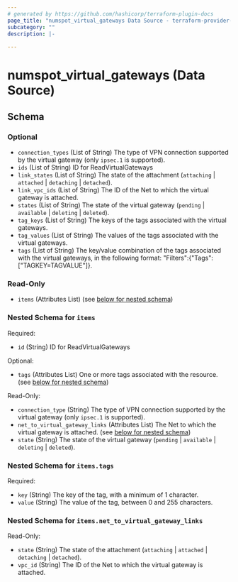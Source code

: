 ```yaml
---
# generated by https://github.com/hashicorp/terraform-plugin-docs
page_title: "numspot_virtual_gateways Data Source - terraform-provider-numspot"
subcategory: ""
description: |-
  
---
```


# numspot_virtual_gateways (Data Source)





<!-- schema generated by tfplugindocs -->
## Schema

### Optional

- `connection_types` (List of String) The type of VPN connection supported by the virtual gateway (only `ipsec.1` is supported).
- `ids` (List of String) ID for ReadVirtualGateways
- `link_states` (List of String) The state of the attachment (`attaching` \| `attached` \| `detaching` \| `detached`).
- `link_vpc_ids` (List of String) The ID of the Net to which the virtual gateway is attached.
- `states` (List of String) The state of the virtual gateway (`pending` \| `available` \| `deleting` \| `deleted`).
- `tag_keys` (List of String) The keys of the tags associated with the virtual gateways.
- `tag_values` (List of String) The values of the tags associated with the virtual gateways.
- `tags` (List of String) The key/value combination of the tags associated with the virtual gateways, in the following format: "Filters":{"Tags":["TAGKEY=TAGVALUE"]}.

### Read-Only

- `items` (Attributes List) (see [below for nested schema](#nestedatt--items))

<a id="nestedatt--items"></a>
### Nested Schema for `items`

Required:

- `id` (String) ID for ReadVirtualGateways

Optional:

- `tags` (Attributes List) One or more tags associated with the resource. (see [below for nested schema](#nestedatt--items--tags))

Read-Only:

- `connection_type` (String) The type of VPN connection supported by the virtual gateway (only `ipsec.1` is supported).
- `net_to_virtual_gateway_links` (Attributes List) The Net to which the virtual gateway is attached. (see [below for nested schema](#nestedatt--items--net_to_virtual_gateway_links))
- `state` (String) The state of the virtual gateway (`pending` \| `available` \| `deleting` \| `deleted`).

<a id="nestedatt--items--tags"></a>
### Nested Schema for `items.tags`

Required:

- `key` (String) The key of the tag, with a minimum of 1 character.
- `value` (String) The value of the tag, between 0 and 255 characters.


<a id="nestedatt--items--net_to_virtual_gateway_links"></a>
### Nested Schema for `items.net_to_virtual_gateway_links`

Read-Only:

- `state` (String) The state of the attachment (`attaching` \| `attached` \| `detaching` \| `detached`).
- `vpc_id` (String) The ID of the Net to which the virtual gateway is attached.

